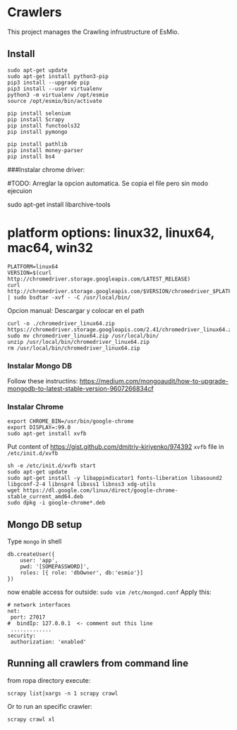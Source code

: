 # Crawlers

This project manages the Crawling infrustructure of EsMio.


## Install
```
sudo apt-get update
sudo apt-get install python3-pip
pip3 install --upgrade pip
pip3 install --user virtualenv
python3 -m virtualenv /opt/esmio
source /opt/esmio/bin/activate

pip install selenium
pip install Scrapy
pip install functools32
pip install pymongo

pip install pathlib
pip install money-parser
pip install bs4
```
###Instalar chrome driver:

#TODO: Arreglar la opcion automatica. Se copia el file pero sin modo ejecuion

sudo apt-get install libarchive-tools
# platform options: linux32, linux64, mac64, win32
```
PLATFORM=linux64
VERSION=$(curl http://chromedriver.storage.googleapis.com/LATEST_RELEASE)
curl http://chromedriver.storage.googleapis.com/$VERSION/chromedriver_$PLATFORM.zip | sudo bsdtar -xvf - -C /usr/local/bin/
```

Opcion manual: Descargar y colocar en el path
```
curl -o ./chromedriver_linux64.zip https://chromedriver.storage.googleapis.com/2.41/chromedriver_linux64.zip
sudo mv chromedriver_linux64.zip /usr/local/bin/
unzip /usr/local/bin/chromedriver_linux64.zip
rm /usr/local/bin/chromedriver_linux64.zip
```

### Instalar Mongo DB
Follow these instructins:
https://medium.com/mongoaudit/how-to-upgrade-mongodb-to-latest-stable-version-9607266834cf


### Instalar Chrome
```
export CHROME_BIN=/usr/bin/google-chrome
export DISPLAY=:99.0
sudo apt-get install xvfb
```
Put content of https://gist.github.com/dmitriy-kiriyenko/974392 `xvfb` file in `/etc/init.d/xvfb`
```
sh -e /etc/init.d/xvfb start
sudo apt-get update
sudo apt-get install -y libappindicator1 fonts-liberation libasound2 libgconf-2-4 libnspr4 libxss1 libnss3 xdg-utils
wget https://dl.google.com/linux/direct/google-chrome-stable_current_amd64.deb
sudo dpkg -i google-chrome*.deb
```

## Mongo DB setup
Type `mongo` in shell
```
db.createUser({
    user: 'app',
    pwd: '[SOMEPASSWORD]',
    roles: [{ role: 'dbOwner', db:'esmio'}]
})
```
now enable access for outside:
`sudo vim /etc/mongod.conf`
 Apply this:
 ```
# network interfaces
net:
  port: 27017
#  bindIp: 127.0.0.1  <- comment out this line
  .............
security:
  authorization: 'enabled'
```
## Running all crawlers from command line
from ropa directory execute:
```
scrapy list|xargs -n 1 scrapy crawl
```

Or to run an specific crawler:
```
scrapy crawl xl
```